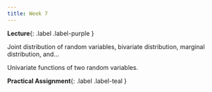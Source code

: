 ```yaml
---
title: Week 7
---
```


 **Lecture**{: .label .label-purple }

Joint distribution of random variables, bivariate distribution, marginal distribution, and...

Univariate functions of two random variables.

  **Practical Assignment**{: .label .label-teal }
  <!-- [PDF](../assets/lectures/Q1.pdf) -->
